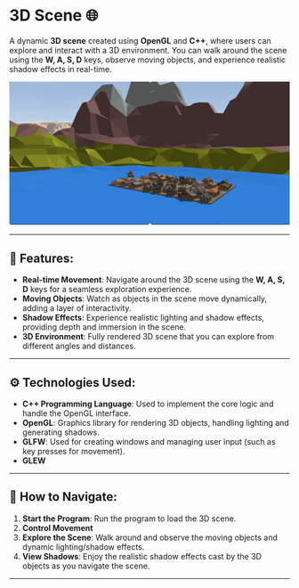 #  **3D Scene** 🌐

A dynamic **3D scene** created using **OpenGL** and **C++**, where users can explore and interact with a 3D environment. You can walk around the scene using the **W, A, S, D** keys, observe moving objects, and experience realistic shadow effects in real-time.

![scena](/scena.png)

---

## 🚀 **Features**:
- **Real-time Movement**: Navigate around the 3D scene using the **W, A, S, D** keys for a seamless exploration experience.
- **Moving Objects**: Watch as objects in the scene move dynamically, adding a layer of interactivity.
- **Shadow Effects**: Experience realistic lighting and shadow effects, providing depth and immersion in the scene.
- **3D Environment**: Fully rendered 3D scene that you can explore from different angles and distances.

---

## ⚙️ **Technologies Used**:
- **C++ Programming Language**: Used to implement the core logic and handle the OpenGL interface.
- **OpenGL**: Graphics library for rendering 3D objects, handling lighting and generating shadows.
- **GLFW**: Used for creating windows and managing user input (such as key presses for movement).
- **GLEW**

---

## 📝 **How to Navigate**:
1. **Start the Program**: Run the program to load the 3D scene.
2. **Control Movement**
3. **Explore the Scene**: Walk around and observe the moving objects and dynamic lighting/shadow effects.
4. **View Shadows**: Enjoy the realistic shadow effects cast by the 3D objects as you navigate the scene.

---

